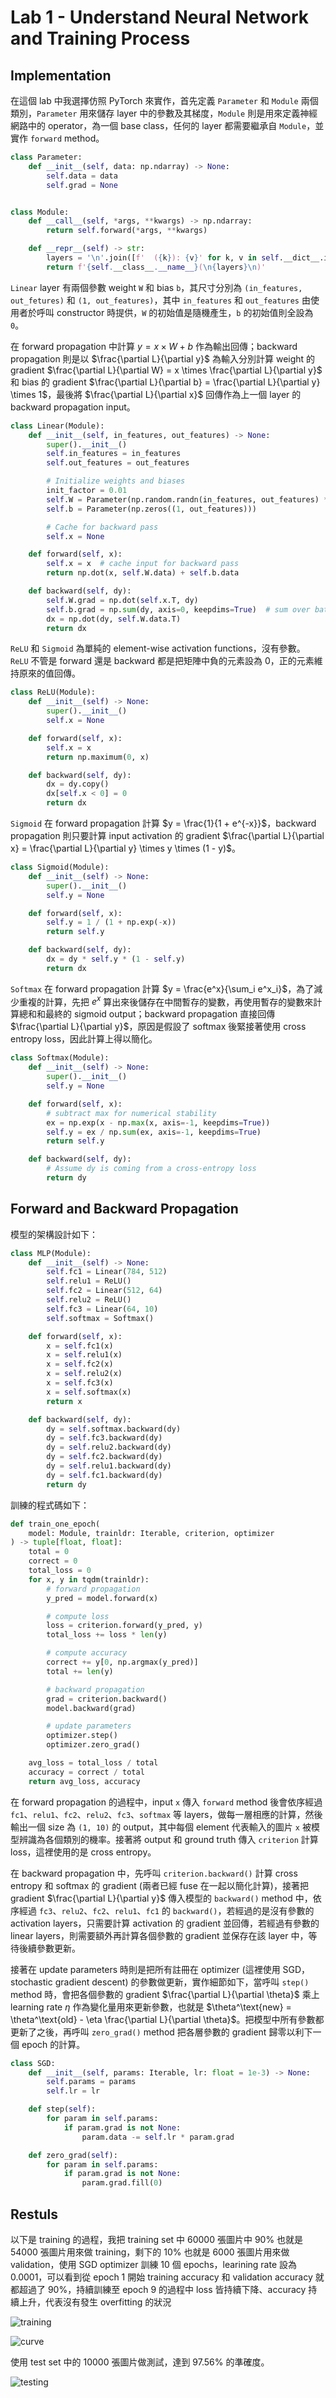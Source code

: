 <script type="text/javascript" src="http://cdn.mathjax.org/mathjax/latest/MathJax.js?config=TeX-AMS-MML_HTMLorMML"></script>
<script type="text/x-mathjax-config"> MathJax.Hub.Config({ tex2jax: {inlineMath: [['$', '$']]}, messageStyle: "none" });</script>

# Lab 1 - Understand Neural Network and Training Process

## Implementation

在這個 lab 中我選擇仿照 PyTorch 來實作，首先定義 `Parameter` 和 `Module` 兩個類別，`Parameter` 用來儲存 layer 中的參數及其梯度，`Module` 則是用來定義神經網路中的 operator，為一個 base class，任何的 layer 都需要繼承自 `Module`，並實作 `forward` method。

```python
class Parameter:
    def __init__(self, data: np.ndarray) -> None:
        self.data = data
        self.grad = None


class Module:
    def __call__(self, *args, **kwargs) -> np.ndarray:
        return self.forward(*args, **kwargs)

    def __repr__(self) -> str:
        layers = '\n'.join([f'  ({k}): {v}' for k, v in self.__dict__.items()])
        return f'{self.__class__.__name__}(\n{layers}\n)'
```

`Linear` layer 有兩個參數 weight `W` 和 bias `b`，其尺寸分別為 `(in_features, out_fetures)` 和 `(1, out_features)`，其中 `in_features` 和 `out_features` 由使用者於呼叫 constructor 時提供，`W` 的初始值是隨機產生，`b` 的初始值則全設為 `0`。

在 forward propagation 中計算 $y = x \times W + b$ 作為輸出回傳；backward propagation 則是以 $\frac{\partial L}{\partial y}$ 為輸入分別計算 weight 的 gradient $\frac{\partial L}{\partial W} = x \times \frac{\partial L}{\partial y}$ 和 bias 的 gradient $\frac{\partial L}{\partial b} = \frac{\partial L}{\partial y} \times 1$，最後將 $\frac{\partial L}{\partial x}$ 回傳作為上一個 layer 的 backward propagation input。

```python
class Linear(Module):
    def __init__(self, in_features, out_features) -> None:
        super().__init__()
        self.in_features = in_features
        self.out_features = out_features

        # Initialize weights and biases
        init_factor = 0.01
        self.W = Parameter(np.random.randn(in_features, out_features) * init_factor)
        self.b = Parameter(np.zeros((1, out_features)))

        # Cache for backward pass
        self.x = None

    def forward(self, x):
        self.x = x  # cache input for backward pass
        return np.dot(x, self.W.data) + self.b.data

    def backward(self, dy):
        self.W.grad = np.dot(self.x.T, dy)
        self.b.grad = np.sum(dy, axis=0, keepdims=True)  # sum over batch dimension
        dx = np.dot(dy, self.W.data.T)
        return dx
```

`ReLU` 和 `Sigmoid` 為單純的 element-wise activation functions，沒有參數。 `ReLU` 不管是 forward 還是 backward 都是把矩陣中負的元素設為 0，正的元素維持原來的值回傳。

```python
class ReLU(Module):
    def __init__(self) -> None:
        super().__init__()
        self.x = None

    def forward(self, x):
        self.x = x
        return np.maximum(0, x)

    def backward(self, dy):
        dx = dy.copy()
        dx[self.x < 0] = 0
        return dx
```

`Sigmoid` 在 forward propagation 計算 $y = \frac{1}{1 + e^{-x}}$，backward propagation 則只要計算 input activation 的 gradient $\frac{\partial L}{\partial x} = \frac{\partial L}{\partial y} \times y \times (1 - y)$。

```python
class Sigmoid(Module):
    def __init__(self) -> None:
        super().__init__()
        self.y = None

    def forward(self, x):
        self.y = 1 / (1 + np.exp(-x))
        return self.y

    def backward(self, dy):
        dx = dy * self.y * (1 - self.y)
        return dx
```

`Softmax` 在 forward propagation 計算 $y = \frac{e^x}{\sum_i e^x_i}$，為了減少重複的計算，先把 $e^x$ 算出來後儲存在中間暫存的變數，再使用暫存的變數來計算總和和最終的 sigmoid output；backward propagation 直接回傳 $\frac{\partial L}{\partial y}$，原因是假設了 softmax 後緊接著使用 cross entropy loss，因此計算上得以簡化。

```python
class Softmax(Module):
    def __init__(self) -> None:
        super().__init__()
        self.y = None

    def forward(self, x):
        # subtract max for numerical stability
        ex = np.exp(x - np.max(x, axis=-1, keepdims=True))
        self.y = ex / np.sum(ex, axis=-1, keepdims=True)
        return self.y

    def backward(self, dy):
        # Assume dy is coming from a cross-entropy loss
        return dy
```

## Forward and Backward Propagation

模型的架構設計如下：

```python
class MLP(Module):
    def __init__(self) -> None:
        self.fc1 = Linear(784, 512)
        self.relu1 = ReLU()
        self.fc2 = Linear(512, 64)
        self.relu2 = ReLU()
        self.fc3 = Linear(64, 10)
        self.softmax = Softmax()

    def forward(self, x):
        x = self.fc1(x)
        x = self.relu1(x)
        x = self.fc2(x)
        x = self.relu2(x)
        x = self.fc3(x)
        x = self.softmax(x)
        return x

    def backward(self, dy):
        dy = self.softmax.backward(dy)
        dy = self.fc3.backward(dy)
        dy = self.relu2.backward(dy)
        dy = self.fc2.backward(dy)
        dy = self.relu1.backward(dy)
        dy = self.fc1.backward(dy)
        return dy
```

訓練的程式碼如下：

```python
def train_one_epoch(
    model: Module, trainldr: Iterable, criterion, optimizer
) -> tuple[float, float]:
    total = 0
    correct = 0
    total_loss = 0
    for x, y in tqdm(trainldr):
        # forward propagation
        y_pred = model.forward(x)

        # compute loss
        loss = criterion.forward(y_pred, y)
        total_loss += loss * len(y)

        # compute accuracy
        correct += y[0, np.argmax(y_pred)]
        total += len(y)

        # backward propagation
        grad = criterion.backward()
        model.backward(grad)

        # update parameters
        optimizer.step()
        optimizer.zero_grad()

    avg_loss = total_loss / total
    accuracy = correct / total
    return avg_loss, accuracy
```


在 forward propagation 的過程中，input `x` 傳入 `forward` method 後會依序經過 `fc1`、`relu1`、`fc2`、`relu2`、`fc3`、`softmax` 等 layers，做每一層相應的計算，然後輸出一個 size 為 `(1, 10)` 的 output，其中每個 element 代表輸入的圖片 `x` 被模型辨識為各個類別的機率。接著將 output 和 ground truth 傳入 `criterion` 計算 loss，這裡使用的是 cross entropy。

在 backward propagation 中，先呼叫 `criterion.backward()` 計算 cross entropy 和 softmax 的 gradient (兩者已經 fuse 在一起以簡化計算)，接著把 gradient $\frac{\partial L}{\partial y}$ 傳入模型的 `backward()` method 中，依序經過 `fc3`、`relu2`、`fc2`、`relu1`、`fc1` 的 `backward()`，若經過的是沒有參數的 activation layers，只需要計算 activation 的 gradient 並回傳，若經過有參數的 linear layers，則需要額外再計算各個參數的 gradient 並保存在該 layer 中，等待後續參數更新。

接著在 update parameters 時則是把所有註冊在 optimizer (這裡使用 SGD，stochastic gradient descent) 的參數做更新，實作細節如下，當呼叫 `step()` method 時，會把各個參數的 gradient $\frac{\partial L}{\partial \theta}$ 乘上 learning rate $\eta$ 作為變化量用來更新參數，也就是 $\theta^\text{new} = \theta^\text{old} - \eta \frac{\partial L}{\partial \theta}$。把模型中所有參數都更新了之後，再呼叫 `zero_grad()` method 把各層參數的 gradient 歸零以利下一個 epoch 的計算。

```python
class SGD:
    def __init__(self, params: Iterable, lr: float = 1e-3) -> None:
        self.params = params
        self.lr = lr

    def step(self):
        for param in self.params:
            if param.grad is not None:
                param.data -= self.lr * param.grad

    def zero_grad(self):
        for param in self.params:
            if param.grad is not None:
                param.grad.fill(0)
```

## Restuls

以下是 training 的過程，我把 training set 中 60000 張圖片中 90% 也就是 54000 張圖片用來做 training，剩下的 10% 也就是 6000 張圖片用來做 validation，使用 SGD optimizer 訓練 10 個 epochs，learining rate 設為 0.0001，可以看到從 epoch 1 開始 training accuracy 和 validation accuracy 就都超過了 90%，持續訓練至 epoch 9 的過程中 loss 皆持續下降、accuracy 持續上升，代表沒有發生 overfitting 的狀況

![training](train.png)

![curve](./loss-acc.png)

使用 test set 中的 10000 張圖片做測試，達到 97.56% 的準確度。

![testing](test.png)

